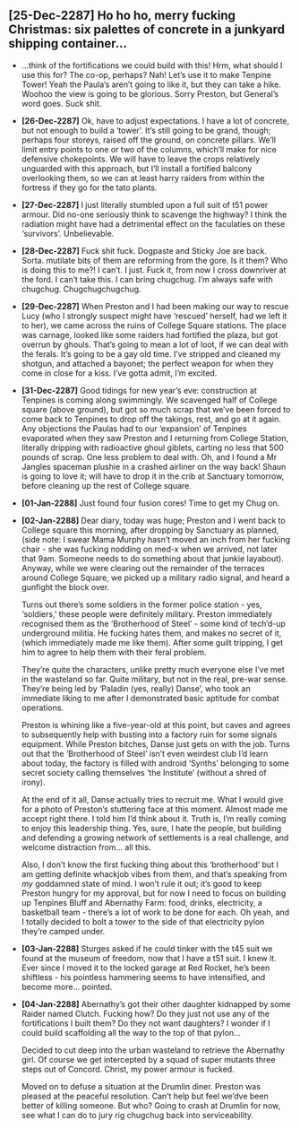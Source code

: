 ## [25-Dec-2287] Ho ho ho, merry fucking Christmas: six palettes of concrete in a junkyard shipping container...

* ...think of the fortifications we could build with this! Hrm, what should I use this for? The co-op, perhaps? Nah! Let’s use it to make Tenpine Tower! Yeah the Paula’s aren’t going to like it, but they can take a hike. Woohoo the view is going to be glorious. Sorry Preston, but General’s word goes. Suck shit.

* __[26-Dec-2287]__ Ok, have to adjust expectations. I have a lot of concrete, but not enough to build a ‘tower’. It’s still going to be grand, though; perhaps four storeys, raised off the ground, on concrete pillars. We’ll limit entry points to one or two of the columns, which’ll make for nice defensive chokepoints. We will have to leave the crops relatively unguarded with this approach, but I’ll install a fortified balcony overlooking them, so we can at least harry raiders from within the fortress if they go for the tato plants.

* __[27-Dec-2287]__ I just literally stumbled upon a full suit of t51 power armour. Did no-one seriously think to scavenge the highway? I think the radiation might have had a detrimental effect on the faculaties on these ‘survivors’. Unbelievable.

* __[28-Dec-2287]__ Fuck shit fuck. Dogpaste and Sticky Joe are back. Sorta. mutilate bits of them are reforming from the gore. Is it them? Who is doing this to me?! I can’t. I just. Fuck it, from now I cross downriver at the ford. I can’t take this. I can bring chugchug. I’m always safe with chugchug. Chugchugchugchug.

* __[29-Dec-2287]__ When Preston and I had been making our way to rescue Lucy (who I strongly suspect might have ‘rescued’ herself, had we left it to her), we came across the ruins of College Square stations. The place was carnage, looked like some raiders had fortified the plaza, but got overrun by ghouls. That’s going to mean a lot of loot, if we can deal with the ferals. It’s going to be a gay old time. I’ve stripped and cleaned my shotgun, and attached a bayonet; the perfect weapon for when they come in close for a kiss. I’ve gotta admit, I’m excited. 

* __[31-Dec-2287]__ Good tidings for new year’s eve: construction at Tenpines is coming along swimmingly. We scavenged half of College square (above ground), but got so much scrap that we’ve been forced to come back to Tenpines to drop off the takings, rest, and go at it again. Any objections the Paulas had to our ‘expansion’ of Tenpines evaporated when they saw Preston and I returning from College Station, literally dripping with radioactive ghoul giblets, carting no less that 500 pounds of scrap. One less problem to deal with. Oh, and I found a Mr Jangles spaceman plushie in a crashed airliner on the way back! Shaun is going to love it; will have to drop it in the crib at Sanctuary tomorrow, before cleaning up the rest of College square.

* __[01-Jan-2288]__ Just found four fusion cores! Time to get my Chug on.

* __[02-Jan-2288]__ Dear diary, today was huge; Preston and I went back to College square this morning, after dropping by Sanctuary as planned, (side note: I swear Mama Murphy hasn’t moved an inch from her fucking chair - she was fucking nodding on med-x when we arrived, not later that 9am. Someone needs to do something about that junkie layabout). Anyway, while we were clearing out the remainder of the terraces around College Square, we picked up a military radio signal, and heard a gunfight the block over. 

    Turns out there’s some soldiers in the former police station - yes, ‘soldiers,’ these people were definitely military. Preston immediately recognised them as the ‘Brotherhood of Steel’ - some kind of tech’d-up underground militia. He fucking hates them, and makes no secret of it, (which immediately made me like them). After some guilt tripping, I get him to agree to help them with their feral problem. 

    They’re quite the characters, unlike pretty much everyone else I’ve met in the wasteland so far. Quite military, but not in the real, pre-war sense. They’re being led by ‘Paladin (yes, really) Danse’, who took an immediate liking to me after I demonstrated basic aptitude for combat operations. 

    Preston is whining like a five-year-old at this point, but caves and agrees to subsequently help with busting into a factory ruin for some signals equipment. While Preston bitches, Danse just gets on with the job. Turns out that the ‘Brotherhood of Steel’ isn’t even weirdest club I’d learn about today, the factory is filled with android ‘Synths’ belonging to some secret society calling themselves ‘the Institute’ (without a shred of irony). 

    At the end of it all, Danse actually tries to recruit me. What I would give for a photo of Preston’s stuttering face at this moment. Almost made me accept right there. I told him I’d think about it. Truth is, I’m really coming to enjoy this leadership thing. Yes, sure, I hate the people, but building and defending a growing network of settlements is a real challenge, and welcome distraction from… all this. 

    Also, I don’t know the first fucking thing about this ‘brotherhood’ but I am getting definite whackjob vibes from them, and that’s speaking from *my* goddamned state of mind. I won’t rule it out; it’s good to keep Preston hungry for my approval, but for now I need to focus on building up Tenpines Bluff and Abernathy Farm: food, drinks, electricity, a basketball team - there’s a lot of work to be done for each. Oh yeah, and I totally decided to bolt a tower to the side of that electricity pylon they’re camped under. 

* __[03-Jan-2288]__ Sturges asked if he could tinker with the t45 suit we found at the museum of freedom, now that I have a t51 suit. I knew it. Ever since I moved it to the locked garage at Red Rocket, he’s been shiftless - his pointless hammering seems to have intensified, and become more… pointed.

* __[04-Jan-2288]__ Abernathy’s got their other daughter kidnapped by some Raider named Clutch. Fucking how? Do they just not use any of the fortifications I built them? Do they not want daughters? I wonder if I could build scaffolding all the way to the top of that pylon…

    Decided to cut deep into the urban wasteland to retrieve the Abernathy girl. Of course we get intercepted by a squad of super mutants three steps out of Concord. Christ, my power armour is fucked. 

    Moved on to defuse a situation at the Drumlin diner. Preston was pleased at the peaceful resolution. Can’t help but feel we’dve been better of killing someone. But who? Going to crash at Drumlin for now, see what I can do to jury rig chugchug back into serviceability. 

